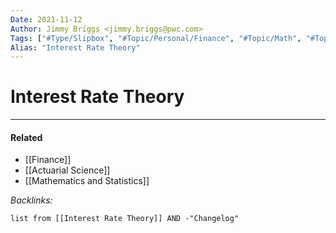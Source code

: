 ```yaml
---
Date: 2021-11-12
Author: Jimmy Briggs <jimmy.briggs@pwc.com>
Tags: ["#Type/Slipbox", "#Topic/Personal/Finance", "#Topic/Math", "#Topic/Actuarial"]
Alias: "Interest Rate Theory"
---
```


# Interest Rate Theory

***

#### Related

- [[Finance]]
- [[Actuarial Science]]
- [[Mathematics and Statistics]]

*Backlinks:*

```dataview
list from [[Interest Rate Theory]] AND -"Changelog"
```